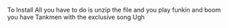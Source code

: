 To Install All you have to do is unzip the file and you play funkin and boom you have Tankmen with the exclusive song Ugh
